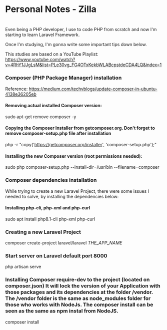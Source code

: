 # #########################################################################
# Personal Notes - Zilla ##################################################
# #########################################################################

Even being a PHP developer, I use to code PHP from scratch and now I'm starting to
learn Laravel Framework.

Once I'm studying, I'm gonna write some important tips down below. 

This studies are based on a YouTube Playlist:
https://www.youtube.com/watch?v=4RhY1JJgLsM&list=PLe30vg_FG4OTxKekbWLABcpstdeCDA4LQ&index=1

### Composer (PHP Package Manager) installation
  Reference: https://medium.com/techvblogs/update-composer-in-ubuntu-4138e36205eb
  
  #### Removing actual installed Composer version:
  sudo apt-get remove composer -y
  
  #### Copying the Composer Installer from getcomposer.org. Don't forget to remove composer-setup.php file after installation
  php -r "copy('https://getcomposer.org/installer', 'composer-setup.php');"
  
  #### Installing the new Composer version (root permissions needed):
  sudo php composer-setup.php --install-dir=/usr/bin --filename=composer

### Composer dependencies installation
  While trying to create a new Laravel Project, there were some issues I needed to solve,
  by installing the dependencies below:
  
  #### Installing php-cli, php-xml and php-curl
  sudo apt install php8.1-cli php-xml php-curl
  
### Creating a new Laravel Project
  composer create-project laravel/laravel _THE_APP_NAME_

### Start server on Laravel default port 8000
  php artisan serve

### Installing Composer require-dev to the project (located on composer.json) It will lock the version of your Application with those packages and its dependencies at the folder /vendor. The /vendor folder is the same as node_modules folder for those who works with NodeJs. The composer install can be seen as the same as npm instal from NodeJS.
  composer install